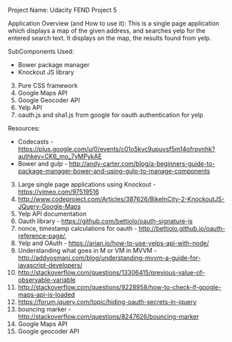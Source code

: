 Project Name: Udacity FEND Project 5

Application Overview (and How to use it):
This is a single page application which displays a map of the given address, and searches yelp for the entered search text. It displays on the map, the results found from yelp.


SubComponents Used:
- Bower package manager
- Knockout JS library
3. Pure CSS framework
4. Google Maps API
5. Google Geocoder API
6. Yelp API
7. oauth.js and sha1.js from google for oauth authentication for yelp

Resources:
- Codecasts - https://plus.google.com/u/0/events/c01o5kvc9upuvsf5m14ofrpvnhk?authkey=CK6_mo_7yMPykAE
- Bower and gulp - http://andy-carter.com/blog/a-beginners-guide-to-package-manager-bower-and-using-gulp-to-manage-components
3. Large single page applications using Knockout - https://vimeo.com/97519516
4. http://www.codeproject.com/Articles/387626/BikeInCity-2-KnockoutJS-JQuery-Google-Maps
5. Yelp API documentation
6. Oauth library - https://github.com/bettiolo/oauth-signature-js
7. nonce, timestamp calculations for oauth - http://bettiolo.github.io/oauth-reference-page/,
8. Yelp and OAuth - https://arian.io/how-to-use-yelps-api-with-node/
9. Understanding what goes in M or VM in MVVM - http://addyosmani.com/blog/understanding-mvvm-a-guide-for-javascript-developers/
10. http://stackoverflow.com/questions/13306415/previous-value-of-observable-variable
11. http://stackoverflow.com/questions/9228958/how-to-check-if-google-maps-api-is-loaded
12. https://forum.jquery.com/topic/hiding-oauth-secrets-in-jquery
13. bouncing marker - http://stackoverflow.com/questions/8247626/bouncing-marker
14. Google Maps API
15. Google geocoder API


